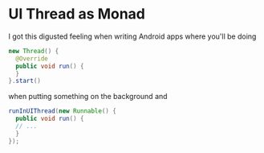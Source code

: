 UI Thread as Monad
==================

I got this digusted feeling when writing Android apps where you'll be
doing

~~~ .java
new Thread() {
  @Override
  public void run() {
  }
}.start()
~~~

when putting something on the background and

~~~ .java 
runInUIThread(new Runnable() {
  public void run() {
  // ...
  }
});
~~~
